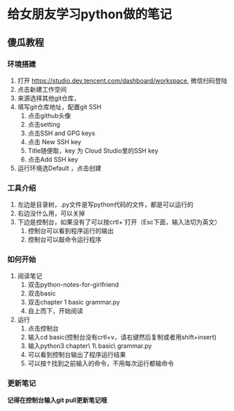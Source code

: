 #  给女朋友学习python做的笔记

## 傻瓜教程

### 环境搭建
1. 打开 https://studio.dev.tencent.com/dashboard/workspace, 微信扫码登陆
2. 点击新建工作空间
3. 来源选择其他git仓库，
4. 填写git仓库地址，配置git SSH
   1. 点击github头像
   2. 点击setting
   3. 点击SSH and GPG keys 
   4. 点击 New SSH key
   5. Title随便取，key 为 Cloud Studio里的SSH key
   6. 点击Add SSH key
5. 运行环境选Default ，点击创建

### 工具介绍
1. 左边是目录树，.py文件是写python代码的文件，都是可以运行的
2. 右边没什么用，可以关掉
3. 下边是控制台，如果没有了可以按crtl+`打开（Esc下面，输入法切为英文）
   1. 控制台可以看到程序运行的输出
   2. 控制台可以敲命令运行程序

### 如何开始
1. 阅读笔记
   1. 双击python-notes-for-girlfriend
   2. 双击basic
   3. 双击chapter 1 basic grammar.py
   4. 自上而下，开始阅读
2. 运行
   1. 点击控制台
   2. 输入cd basic(控制台没有crtl+v，请右键然后复制或者用shift+insert)
   3. 输入python3 chapter\ 1\ basic\ grammar.py
   4. 可以看到控制台输出了程序运行结果
   5. 可以按↑找到之前输入的命令，不用每次运行都输命令

### 更新笔记
  **记得在控制台输入git pull更新笔记哦**
